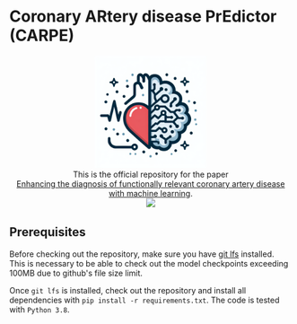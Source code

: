 # Coronary ARtery disease PrEdictor (CARPE)
<p align="center">
  <img src="https://github.com/BorgwardtLab/CARPE/blob/main/logo.png?raw=true" width="200" title="CARPE Logo"><br/>
  This is the official repository for the paper <br/> <a href="https://link">Enhancing the diagnosis of functionally relevant coronary artery disease with machine learning</a>. <br/>
  <img src="https://img.shields.io/badge/python-3.8-green.svg">
</span>
</p>

## Prerequisites
Before checking out the repository, make sure you have [git lfs](https://docs.github.com/en/repositories/working-with-files/managing-large-files/installing-git-large-file-storage) installed. This is necessary to be able to check out the model checkpoints exceeding 100MB due to github's file size limit.

Once `git lfs` is installed, check out the repository and install all dependencies with `pip install -r requirements.txt`. The code is tested with `Python 3.8`.
